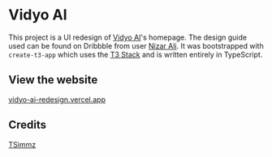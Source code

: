# Vidyo AI
This project is a UI redesign of [Vidyo AI](https://vidyo.ai/)'s homepage. The design guide used can be found on Dribbble from user [Nizar Ali](https://dribbble.com/shots/21050951--Redesign-vidyo-ai-Landing-Page). It was bootstrapped with `create-t3-app` which uses the [T3 Stack](https://create.t3.gg/) and is written entirely in TypeScript.

## View the website
[vidyo-ai-redesign.vercel.app](http://vidyo-ai-redesign.vercel.app/)

## Credits
[TSimmz](https://github.com/tsimmz)
